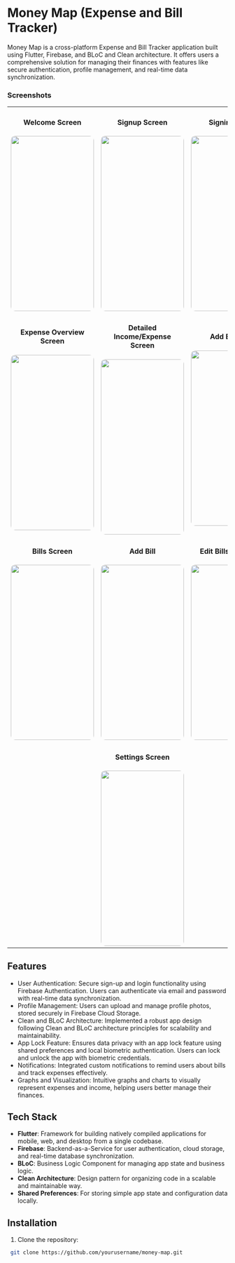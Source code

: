# Money Map (Expense and Bill Tracker)

Money Map is a cross-platform Expense and Bill Tracker application built using Flutter, Firebase, and BLoC and Clean architecture. It offers users a comprehensive solution for managing their finances with features like secure authentication, profile management, and real-time data synchronization.

### Screenshots

<table width="100%">
  <tr>
    <td align="center" width="33%">
      <h4>Welcome Screen</h4>
      <img src="https://github.com/user-attachments/assets/515534d5-5593-4815-bfa0-1683bb9aabb1" width="190" height="400" style="border-radius: 10px;">
    </td>
    <td align="center" width="33%">
      <h4>Signup Screen</h4>
      <img src="https://github.com/user-attachments/assets/68d0b0d3-9787-4a62-9791-a4476d5c175e" width="190" height="400" style="border-radius: 10px;">
    </td>
    <td align="center" width="33%">
      <h4>Signin Screen</h4>
      <img src="https://github.com/user-attachments/assets/25277737-b260-4df8-a55e-f2beaee03b58" width="190" height="400" style="border-radius: 10px;">
    </td>
  </tr>
  <tr>
    <td align="center" width="33%">
      <h4>Expense Overview Screen</h4>
      <img src="https://github.com/user-attachments/assets/d75f2803-5b9f-471e-a31a-f12e2407962e" width="190" height="400" style="border-radius: 10px;">
    </td>
    <td align="center" width="33%">
      <h4>Detailed Income/Expense Screen</h4>
      <img src="https://github.com/user-attachments/assets/8ebf2d63-6998-492a-b67b-fd3ee7c528a1" width="190" height="400" style="border-radius: 10px;">
    </td>
    <td align="center" width="33%">
      <h4>Add Expense</h4>
      <img src="https://github.com/user-attachments/assets/4353a4c0-c40e-4ab3-8b5a-b731df40ea7d" width="190" height="400" style="border-radius: 10px;">
    </td>
  </tr>
  <tr>
    <td align="center" width="33%">
      <h4>Bills Screen</h4>
      <img src="https://github.com/user-attachments/assets/d5795f79-b536-4fd6-806d-44660c63f861" width="190" height="400" style="border-radius: 10px;">
    </td>
    <td align="center" width="33%">
      <h4>Add Bill</h4>
      <img src="https://github.com/user-attachments/assets/2b2e5966-0946-4dbf-905f-5cb5a30737b9" width="190" height="400" style="border-radius: 10px;">
    </td>
    <td align="center" width="33%">
      <h4>Edit Bills/Expenses</h4>
      <img src="https://github.com/user-attachments/assets/54001215-46e3-4c32-965b-9e7ecf2863eb" width="190" height="400" style="border-radius: 10px;">
    </td>
  </tr>
  <tr>
    <td align="center" width="100%" colspan="3">
      <h4>Settings Screen</h4>
      <img src="https://github.com/user-attachments/assets/8ddb6312-fde0-4ab5-b44d-619c3ff5314c" width="190" height="400" style="border-radius: 10px;">
    </td>
  </tr>
</table>






## Features

- User Authentication: Secure sign-up and login functionality using Firebase Authentication. Users can authenticate via email and password with real-time data synchronization.
- Profile Management: Users can upload and manage profile photos, stored securely in Firebase Cloud Storage.
- Clean and BLoC Architecture: Implemented a robust app design following Clean and BLoC architecture principles for scalability and maintainability.
- App Lock Feature: Ensures data privacy with an app lock feature using shared preferences and local biometric authentication. Users can lock and unlock the app with biometric credentials.
- Notifications: Integrated custom notifications to remind users about bills and track expenses effectively.
- Graphs and Visualization: Intuitive graphs and charts to visually represent expenses and income, helping users better manage their finances.

## Tech Stack

- **Flutter**: Framework for building natively compiled applications for mobile, web, and desktop from a single codebase.
- **Firebase**: Backend-as-a-Service for user authentication, cloud storage, and real-time database synchronization.
- **BLoC**: Business Logic Component for managing app state and business logic.
- **Clean Architecture**: Design pattern for organizing code in a scalable and maintainable way.
- **Shared Preferences**: For storing simple app state and configuration data locally.

## Installation

1. Clone the repository:

```bash
 git clone https://github.com/yourusername/money-map.git
